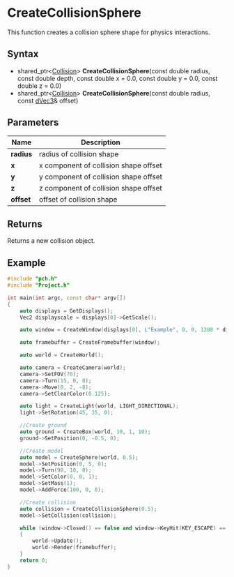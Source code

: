 # CreateCollisionSphere #
This function creates a collision sphere shape for physics interactions.

## Syntax ##
- shared_ptr<[Collision](Collision.md)> **CreateCollisionSphere**(const double radius, const double depth, const double x = 0.0, const double y = 0.0, const double z = 0.0)
- shared_ptr<[Collision](Collision.md)> **CreateCollisionSphere**(const double radius, const [dVec3](dVec3.md)& offset)

## Parameters ##
|Name|Description|
|---|----|
|**radius**|radius of collision shape|
|**x**|x component of collision shape offset|
|**y**|y component of collision shape offset|
|**z**|z component of collision shape offset|
|**offset**|offset of collision shape|

## Returns ##
Returns a new collision object.

## Example ##
```c++
#include "pch.h"
#include "Project.h"

int main(int argc, const char* argv[])
{
    auto displays = GetDisplays();
    Vec2 displayscale = displays[0]->GetScale();

    auto window = CreateWindow(displays[0], L"Example", 0, 0, 1280 * displayscale.x, 720 * displayscale.y);

    auto framebuffer = CreateFramebuffer(window);

    auto world = CreateWorld();

    auto camera = CreateCamera(world);
    camera->SetFOV(70);
    camera->Turn(15, 0, 0);
    camera->Move(0, 2, -8);
    camera->SetClearColor(0.125);

    auto light = CreateLight(world, LIGHT_DIRECTIONAL);
    light->SetRotation(45, 35, 0);

    //Create ground
    auto ground = CreateBox(world, 10, 1, 10);
    ground->SetPosition(0, -0.5, 0);

    //Create model
    auto model = CreateSphere(world, 0.5);
    model->SetPosition(0, 5, 0);
    model->Turn(90, 10, 0);
    model->SetColor(0, 0, 1);
    model->SetMass(1);
    model->AddForce(100, 0, 0);

    //Create collision
    auto collision = CreateCollisionSphere(0.5);
    model->SetCollision(collision);

    while (window->Closed() == false and window->KeyHit(KEY_ESCAPE) == false)
    {
        world->Update();
        world->Render(framebuffer);
    }
    return 0;
}
```